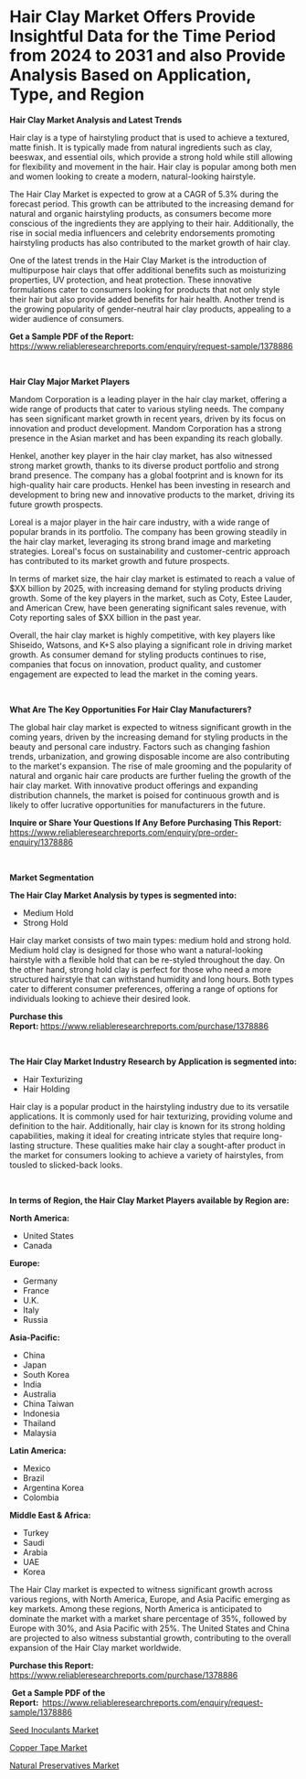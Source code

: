 <p><h1>Hair Clay Market Offers Provide Insightful Data for the Time Period from 2024 to 2031 and also Provide Analysis Based on Application, Type, and Region</h1></p><p><strong>Hair Clay Market Analysis and Latest Trends</strong></p>
<p><p>Hair clay is a type of hairstyling product that is used to achieve a textured, matte finish. It is typically made from natural ingredients such as clay, beeswax, and essential oils, which provide a strong hold while still allowing for flexibility and movement in the hair. Hair clay is popular among both men and women looking to create a modern, natural-looking hairstyle.</p><p>The Hair Clay Market is expected to grow at a CAGR of 5.3% during the forecast period. This growth can be attributed to the increasing demand for natural and organic hairstyling products, as consumers become more conscious of the ingredients they are applying to their hair. Additionally, the rise in social media influencers and celebrity endorsements promoting hairstyling products has also contributed to the market growth of hair clay.</p><p>One of the latest trends in the Hair Clay Market is the introduction of multipurpose hair clays that offer additional benefits such as moisturizing properties, UV protection, and heat protection. These innovative formulations cater to consumers looking for products that not only style their hair but also provide added benefits for hair health. Another trend is the growing popularity of gender-neutral hair clay products, appealing to a wider audience of consumers.</p></p>
<p><strong>Get a Sample PDF of the Report:&nbsp;</strong> <a href="https://www.reliableresearchreports.com/enquiry/request-sample/1378886">https://www.reliableresearchreports.com/enquiry/request-sample/1378886</a></p>
<p>&nbsp;</p>
<p><strong>Hair Clay Major Market Players</strong></p>
<p><p>Mandom Corporation is a leading player in the hair clay market, offering a wide range of products that cater to various styling needs. The company has seen significant market growth in recent years, driven by its focus on innovation and product development. Mandom Corporation has a strong presence in the Asian market and has been expanding its reach globally.</p><p>Henkel, another key player in the hair clay market, has also witnessed strong market growth, thanks to its diverse product portfolio and strong brand presence. The company has a global footprint and is known for its high-quality hair care products. Henkel has been investing in research and development to bring new and innovative products to the market, driving its future growth prospects.</p><p>Loreal is a major player in the hair care industry, with a wide range of popular brands in its portfolio. The company has been growing steadily in the hair clay market, leveraging its strong brand image and marketing strategies. Loreal's focus on sustainability and customer-centric approach has contributed to its market growth and future prospects.</p><p>In terms of market size, the hair clay market is estimated to reach a value of $XX billion by 2025, with increasing demand for styling products driving growth. Some of the key players in the market, such as Coty, Estee Lauder, and American Crew, have been generating significant sales revenue, with Coty reporting sales of $XX billion in the past year.</p><p>Overall, the hair clay market is highly competitive, with key players like Shiseido, Watsons, and K+S also playing a significant role in driving market growth. As consumer demand for styling products continues to rise, companies that focus on innovation, product quality, and customer engagement are expected to lead the market in the coming years.</p></p>
<p>&nbsp;</p>
<p><strong>What Are The Key Opportunities For Hair Clay Manufacturers?</strong></p>
<p><p>The global hair clay market is expected to witness significant growth in the coming years, driven by the increasing demand for styling products in the beauty and personal care industry. Factors such as changing fashion trends, urbanization, and growing disposable income are also contributing to the market's expansion. The rise of male grooming and the popularity of natural and organic hair care products are further fueling the growth of the hair clay market. With innovative product offerings and expanding distribution channels, the market is poised for continuous growth and is likely to offer lucrative opportunities for manufacturers in the future.</p></p>
<p><strong>Inquire or Share Your Questions If Any Before Purchasing This Report:</strong> <a href="https://www.reliableresearchreports.com/enquiry/pre-order-enquiry/1378886">https://www.reliableresearchreports.com/enquiry/pre-order-enquiry/1378886</a></p>
<p>&nbsp;</p>
<p><strong>Market Segmentation</strong></p>
<p><strong>The Hair Clay Market Analysis by types is segmented into:</strong></p>
<p><ul><li>Medium Hold</li><li>Strong Hold</li></ul></p>
<p><p>Hair clay market consists of two main types: medium hold and strong hold. Medium hold clay is designed for those who want a natural-looking hairstyle with a flexible hold that can be re-styled throughout the day. On the other hand, strong hold clay is perfect for those who need a more structured hairstyle that can withstand humidity and long hours. Both types cater to different consumer preferences, offering a range of options for individuals looking to achieve their desired look.</p></p>
<p><strong>Purchase this Report:&nbsp;</strong><a href="https://www.reliableresearchreports.com/purchase/1378886">https://www.reliableresearchreports.com/purchase/1378886</a></p>
<p>&nbsp;</p>
<p><strong>The Hair Clay Market Industry Research by Application is segmented into:</strong></p>
<p><ul><li>Hair Texturizing</li><li>Hair Holding</li></ul></p>
<p><p>Hair clay is a popular product in the hairstyling industry due to its versatile applications. It is commonly used for hair texturizing, providing volume and definition to the hair. Additionally, hair clay is known for its strong holding capabilities, making it ideal for creating intricate styles that require long-lasting structure. These qualities make hair clay a sought-after product in the market for consumers looking to achieve a variety of hairstyles, from tousled to slicked-back looks.</p></p>
<p>&nbsp;</p>
<p><strong>In terms of Region, the Hair Clay Market Players available by Region are:</strong></p>
<p>
    <p> <strong> North America: </strong>
        <ul>
            <li>United States</li>
            <li>Canada</li>
        </ul>
        </p> 
    <p> <strong> Europe: </strong>
        <ul>
            <li>Germany</li>
            <li>France</li>
            <li>U.K.</li>
            <li>Italy</li>
            <li>Russia</li>
        </ul>
        </p> 
    <p> <strong> Asia-Pacific: </strong>
        <ul>
            <li>China</li>
            <li>Japan</li>
            <li>South Korea</li>
            <li>India</li>
            <li>Australia</li>
            <li>China Taiwan</li>
            <li>Indonesia</li>
            <li>Thailand</li>
            <li>Malaysia</li>
        </ul>
        </p> 
    <p> <strong> Latin America: </strong>
        <ul>
            <li>Mexico</li>
            <li>Brazil</li>
            <li>Argentina Korea</li>
            <li>Colombia</li>
        </ul>
        </p> 
    <p> <strong> Middle East & Africa: </strong>
        <ul>
            <li>Turkey</li>
            <li>Saudi</li>
            <li>Arabia</li>
            <li>UAE</li>
            <li>Korea</li>
        </ul>
    </p>
    </p>
<p><p>The Hair Clay market is expected to witness significant growth across various regions, with North America, Europe, and Asia Pacific emerging as key markets. Among these regions, North America is anticipated to dominate the market with a market share percentage of 35%, followed by Europe with 30%, and Asia Pacific with 25%. The United States and China are projected to also witness substantial growth, contributing to the overall expansion of the Hair Clay market worldwide.</p></p>
<p><strong>Purchase this Report: </strong><a href="https://www.reliableresearchreports.com/purchase/1378886">https://www.reliableresearchreports.com/purchase/1378886</a></p>
<p>&nbsp;<strong>Get a Sample PDF of the Report:&nbsp;&nbsp;</strong><a href="https://www.reliableresearchreports.com/enquiry/request-sample/1378886">https://www.reliableresearchreports.com/enquiry/request-sample/1378886</a></p>
<p><strong></strong></p>
<p><p><a href="https://github.com/wusalecollins540tpqoz/Market-Research-Report-List-1/blob/main/seed-inoculants-market.md">Seed Inoculants Market</a></p><p><a href="https://github.com/kathiaseamanalvaradovlprc2h/Market-Research-Report-List-1/blob/main/copper-tape-market.md">Copper Tape Market</a></p><p><a href="https://github.com/pjcfca/Market-Research-Report-List-1/blob/main/natural-preservatives-market.md">Natural Preservatives Market</a></p></p>